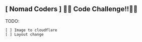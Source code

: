 ## [ Nomad Coders ] 🤸‍♂️ Code Challenge!!🏋️‍♀️

TODO:

    [ ] Image to cloudflare
    [ ] Layout change

